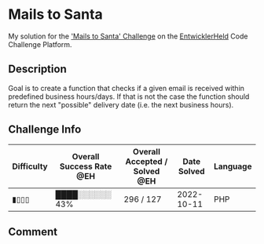 # Mails to Santa

My solution for the ['Mails to Santa' Challenge](https://platform.entwicklerheld.de/challenge/mails-to-santa?technology=PHP) on the [EntwicklerHeld](https://platform.entwicklerheld.de/) Code Challenge Platform.

## Description
Goal is to create a function that checks if a given email is received within predefined business hours/days. If that is not the case the function should return the next "possible" delivery date (i.e. the next business hours).

## Challenge Info
Difficulty | Overall Success Rate @EH | Overall Accepted / Solved @EH | Date Solved | Language
---|---|---|---|---|
▮▯▯▯ | ████░░░░░░ 43% | 296 / 127 | 2022-10-11 | PHP

## Comment
